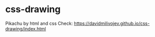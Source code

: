 # css-drawing
Pikachu by html and css
Check:
https://davidmilivojev.github.io/css-drawing/index.html
